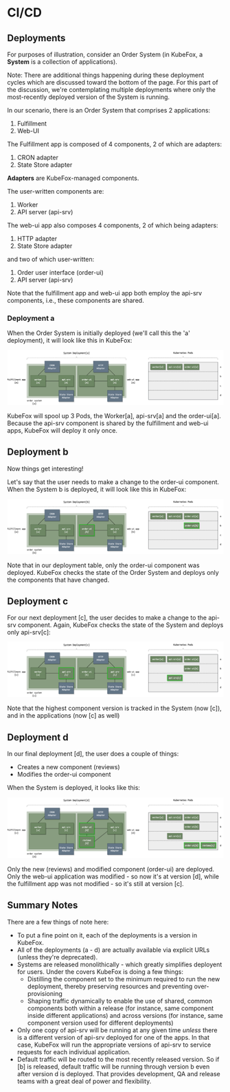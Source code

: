 # CI/CD

## Deployments

For purposes of illustration, consider an Order System (in KubeFox, a **System**
is a collection of applications).

Note: There are additional things happening during these deployment cycles
which are discussed toward the bottom of the page. For this part of the
discussion, we're contemplating multiple deployments where only the
most-recently deployed version of the System is running.

In our scenario, there is an Order System that comprises 2 applications:

1. Fulfillment
2. Web-UI

The Fulfillment app is composed of 4 components, 2 of which are adapters:

1. CRON adapter
2. State Store adapter

**Adapters** are KubeFox-managed components.

The user-written components are:

1. Worker
2. API server (api-srv)

The web-ui app also composes 4 components, 2 of which being adapters:

1. HTTP adapter
2. State Store adapter

and two of which user-written:

1. Order user interface (order-ui)
2. API server (api-srv)

Note that the fulfillment app and web-ui app both employ the api-srv components,
i.e., these components are shared.

### Deployment a

When the Order System is initially deployed (we'll call this the 'a'
deployment), it will look like this in KubeFox:

![diagram](diagrams/deployment_a.png)

KubeFox will spool up 3 Pods, the Worker[a], api-srv[a] and the order-ui[a].
Because the api-srv component is shared by the fulfillment and web-ui apps,
KubeFox will deploy it only once.

## Deployment b

Now things get interesting!

Let's say that the user needs to make a change to the order-ui component. When
the System b is deployed, it will look like this in KubeFox:

![diagram](diagrams/deployment_b.png)

Note that in our deployment table, only the order-ui component was deployed.
KubeFox checks the state of the Order System and deploys only the components
that have changed.

## Deployment c

For our next deployment [c], the user decides to make a change to the api-srv
component. Again, KubeFox checks the state of the System and deploys only
api-srv[c]:

![diagram](diagrams/deployment_c.png)

Note that the highest component version is tracked in the System (now [c]), and
in the applications (now [c] as well)

## Deployment d

In our final deployment [d], the user does a couple of things:

- Creates a new component (reviews)
- Modifies the order-ui component

When the System is deployed, it looks like this:

![diagram](diagrams/deployment_d.png)

Only the new (reviews) and modified component (order-ui) are deployed. Only the
web-ui application was modified - so now it's at version [d], while the
fulfillment app was not modified - so it's still at version [c].

## Summary Notes

There are a few things of note here:

- To put a fine point on it, each of the deployments is a version in KubeFox.
- All of the deployments (a - d) are actually available via explicit URLs
  (unless they're deprecated).
- Systems are released monolithically - which greatly simplifies deployent for
  users. Under the covers KubeFox is doing a few things:
  - Distilling the component set to the minimum required to run the new
    deployment, thereby preserving resources and preventing over-provisioning
  - Shaping traffic dynamically to enable the use of shared, common components
    both within a release (for instance, same component inside different
    applications) and across versions (for instance, same component version used
    for different deployments)
- Only one copy of api-srv will be running at any given time _unless_ there is a
  different version of api-srv deployed for one of the apps. In that case,
  KubeFox will run the appropriate versions of api-srv to service requests for
  each individual application.
- Default traffic will be routed to the most recently released version. So if
  [b] is released, default traffic will be running through version b even after
  version d is deployed. That provides development, QA and release teams with a
  great deal of power and flexibility.
